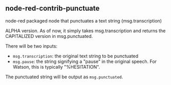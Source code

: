 ## node-red-contrib-punctuate

node-red packaged node that punctuates a text string (msg.transcription)

ALPHA version.  As of now, it simply takes msg.transcription and returns the CAPITALIZED version in msg.punctuated.

There will be two inputs:
- `msg.transcription`: the original text string to be punctuated
- `msg.pause`: the string signifying a "pause" in the original speech.  For Watson, this is typically "%HESITATION".

The punctuated string will be output as `msg.punctuated`.

